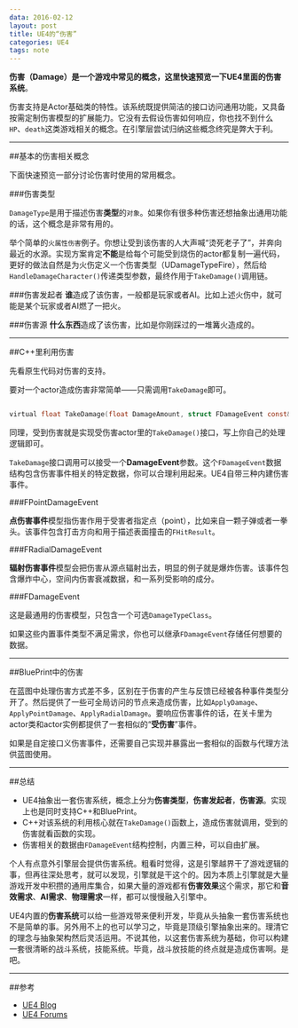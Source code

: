 ```yaml
---
data: 2016-02-12
layout: post
title: UE4的“伤害”
categories: UE4
tags: note
---
```



**伤害（Damage）**是一个游戏中常见的概念，这里快速预览一下UE4里面的**伤害系统**。

伤害支持是Actor基础类的特性。该系统既提供简洁的接口访问通用功能，又具备按需定制伤害模型的扩展能力。它没有去假设伤害如何响应，你也找不到什么`HP`、`death`这类游戏相关的概念。在引擎层尝试归纳这些概念终究是弊大于利。


------------------------
##基本的伤害相关概念

下面快速预览一部分讨论伤害时使用的常用概念。


###伤害类型

`DamageType`是用于描述伤害**类型**的`对象`。如果你有很多种伤害还想抽象出通用功能的话，这个概念是非常有用的。

举个简单的`火属性伤害`例子。你想让受到该伤害的人大声喊“烫死老子了”，并奔向最近的水源。实现方案肯定**不能**是给每个可能受到烧伤的actor都复制一遍代码，更好的做法自然是为火伤定义一个伤害类型（UDamageTypeFire），然后给`HandleDamageCharacter()`传递类型参数，最终作用于`TakeDamage()`调用链。


###伤害发起者
**谁**造成了该伤害，一般都是玩家或者AI。比如上述火伤中，就可能是某个玩家或者AI燃了一把火。


###伤害源
**什么东西**造成了该伤害，比如是你刚踩过的一堆篝火造成的。


-----------------------------
##C++里利用伤害

先看原生代码对伤害的支持。

要对一个actor造成伤害非常简单——只需调用`TakeDamage`即可。

```c

virtual float TakeDamage(float DamageAmount, struct FDamageEvent const& DamageEvent, class AController* EventInstigator, class AActor* DamageCauser);

```

同理，受到伤害就是实现受伤害actor里的`TakeDamage()`接口，写上你自己的处理逻辑即可。

`TakeDamage`接口调用可以接受一个**DamageEvent**参数。这个`FDamageEvent`数据结构包含伤害事件相关的特定数据，你可以合理利用起来。UE4自带三种内建伤害事件。


###FPointDamageEvent

**点伤害事件**模型指伤害作用于受害者指定点（point），比如来自一颗子弹或者一拳头。该事件包含打击方向和用于描述表面撞击的`FHitResult`。


###FRadialDamageEvent

**辐射伤害事件**模型会把伤害从源点辐射出去，明显的例子就是爆炸伤害。该事件包含爆炸中心，空间内伤害衰减数据，和一系列受影响的成分。


###FDamageEvent

这是最通用的伤害模型，只包含一个可选`DamageTypeClass`。

如果这些内置事件类型不满足需求，你也可以继承`FDamageEvent`存储任何想要的数据。


-----------------------------
##BluePrint中的伤害

在蓝图中处理伤害方式差不多，区别在于伤害的产生与反馈已经被各种事件类型分开了。然后提供了一些可全局访问的节点来造成伤害，比如`ApplyDamage`、`ApplyPointDamage`、`ApplyRadialDamage`。要响应伤害事件的话，在关卡里为actor类和actor实例都提供了一套相似的“**受伤害**”事件。

如果是自定接口义伤害事件，还需要自己实现并暴露出一套相似的函数与代理方法供蓝图使用。


----------------------------------------
##总结

- UE4抽象出一套伤害系统，概念上分为**伤害类型**，**伤害发起者**，**伤害源**。实现上也是同时支持C++和BluePrint。
- C++对该系统的利用核心就在`TakeDamage()`函数上，造成伤害就调用，受到的伤害就看函数的实现。
- 伤害相关的数据由`FDamageEvent`结构控制，内置三种，可以自由扩展。


个人有点意外引擎层会提供伤害系统。粗看时觉得，这是引擎越界干了游戏逻辑的事，但再往深处思考，就可以发现，引擎就是干这个的。因为本质上引擎就是大量游戏开发中积攒的通用库集合，如果大量的游戏都有**伤害效果**这个需求，那它和**音效需求**、**AI需求**、**物理需求**一样，都可以慢慢融入引擎中。

UE4内置的**伤害系统**可以给一些游戏带来便利开发，毕竟从头抽象一套伤害系统也不是简单的事。另外用不上的也可以学习之，毕竟是顶级引擎抽象出来的。理清它的理念与抽象架构然后灵活运用。不说其他，以这套伤害系统为基础，你可以构建一套很清晰的战斗系统，技能系统。毕竟，战斗放技能的终点就是造成伤害啊。是吧。

------------------------------
##参考
- [UE4 Blog](https://www.unrealengine.com/blog/damage-in-ue4)
- [UE4 Forums](https://forums.unrealengine.com/showthread.php?6774-Damage!)